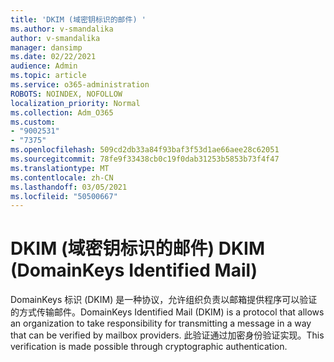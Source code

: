 ```yaml
---
title: 'DKIM (域密钥标识的邮件) '
ms.author: v-smandalika
author: v-smandalika
manager: dansimp
ms.date: 02/22/2021
audience: Admin
ms.topic: article
ms.service: o365-administration
ROBOTS: NOINDEX, NOFOLLOW
localization_priority: Normal
ms.collection: Adm_O365
ms.custom:
- "9002531"
- "7375"
ms.openlocfilehash: 509cd2db33a84f93baf3f53d1ae66aee28c62051
ms.sourcegitcommit: 78fe9f33438cb0c19f0dab31253b5853b73f4f47
ms.translationtype: MT
ms.contentlocale: zh-CN
ms.lasthandoff: 03/05/2021
ms.locfileid: "50500667"
---
```

# <a name="dkim-domainkeys-identified-mail"></a><span data-ttu-id="6cd85-102">DKIM (域密钥标识的邮件) </span><span class="sxs-lookup"><span data-stu-id="6cd85-102">DKIM (DomainKeys Identified Mail)</span></span>

<span data-ttu-id="6cd85-103">DomainKeys 标识 (DKIM) 是一种协议，允许组织负责以邮箱提供程序可以验证的方式传输邮件。</span><span class="sxs-lookup"><span data-stu-id="6cd85-103">DomainKeys Identified Mail (DKIM) is a protocol that allows an organization to take responsibility for transmitting a message in a way that can be verified by mailbox providers.</span></span> <span data-ttu-id="6cd85-104">此验证通过加密身份验证实现。</span><span class="sxs-lookup"><span data-stu-id="6cd85-104">This verification is made possible through cryptographic authentication.</span></span>
